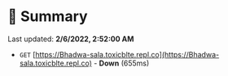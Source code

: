 # 📖 Summary
Last updated: **2/6/2022, 2:52:00 AM**

- `GET` [https://Bhadwa-sala.toxicblte.repl.co](https://Bhadwa-sala.toxicblte.repl.co) - **Down** (655ms)
